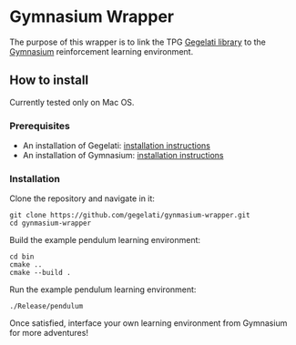 # Gymnasium Wrapper

The purpose of this wrapper is to link the TPG [Gegelati library](https://github.com/gegelati/gegelati) to the [Gymnasium](https://gymnasium.farama.org/) reinforcement learning environment.

## How to install

Currently tested only on Mac OS.

### Prerequisites

- An installation of Gegelati: [installation instructions](https://github.com/gegelati/gegelati#hammer_and_wrench-build-and-install-the-library)
- An installation of Gymnasium: [installation instructions](https://github.com/Farama-Foundation/Gymnasium)

### Installation

Clone the repository and navigate in it:
```
git clone https://github.com/gegelati/gynmasium-wrapper.git
cd gynmasium-wrapper
```

Build the example pendulum learning environment:
```
cd bin
cmake ..
cmake --build .
```

Run the example pendulum learning environment:
```
./Release/pendulum
```

Once satisfied, interface your own learning environment from Gymnasium for more adventures!
